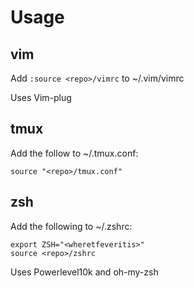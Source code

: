 # Usage

## vim
Add `:source <repo>/vimrc` to ~/.vim/vimrc

Uses Vim-plug

## tmux
Add the follow to ~/.tmux.conf:
```
source "<repo>/tmux.conf"
``` 

## zsh
Add the following to ~/.zshrc:
```
export ZSH="<wheretfeveritis>"
source <repo>/zshrc
```
Uses Powerlevel10k and oh-my-zsh
